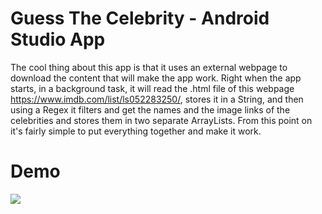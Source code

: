 # Guess The Celebrity - Android Studio App 
The cool thing about this app is that it uses an external webpage to download the content that will make the app work. Right when the app starts, in a background task, it will read the .html file of this webpage https://www.imdb.com/list/ls052283250/, stores it in a String, and then using a Regex it filters and get the names and the image links of the celebrities and stores them in two separate ArrayLists. From this point on it's fairly simple to put everything together and make it work.

# Demo
![](https://i.imgur.com/LKpgY3A.gif)
